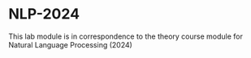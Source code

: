 # NLP-2024
This lab module is in correspondence to the theory course module for Natural Language Processing (2024)
